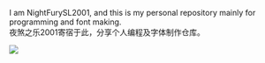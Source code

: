 I am NightFurySL2001, and this is my personal repository mainly for programming and font making.  
夜煞之乐2001寄宿于此，分享个人编程及字体制作仓库。

<img align="center" src="https://github-readme-stats.vercel.app/api?username=nightfurysl2001&show_icons=true&bg_color=30,11998E,38EF7D&title_color=222&text_color=000&icon_color=222" />

